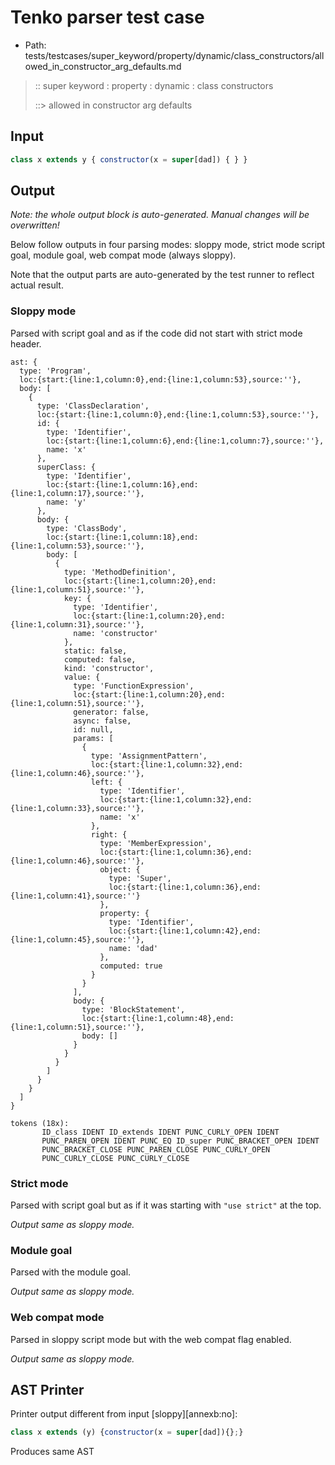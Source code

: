 # Tenko parser test case

- Path: tests/testcases/super_keyword/property/dynamic/class_constructors/allowed_in_constructor_arg_defaults.md

> :: super keyword : property : dynamic : class constructors
>
> ::> allowed in constructor arg defaults

## Input

`````js
class x extends y { constructor(x = super[dad]) { } }
`````

## Output

_Note: the whole output block is auto-generated. Manual changes will be overwritten!_

Below follow outputs in four parsing modes: sloppy mode, strict mode script goal, module goal, web compat mode (always sloppy).

Note that the output parts are auto-generated by the test runner to reflect actual result.

### Sloppy mode

Parsed with script goal and as if the code did not start with strict mode header.

`````
ast: {
  type: 'Program',
  loc:{start:{line:1,column:0},end:{line:1,column:53},source:''},
  body: [
    {
      type: 'ClassDeclaration',
      loc:{start:{line:1,column:0},end:{line:1,column:53},source:''},
      id: {
        type: 'Identifier',
        loc:{start:{line:1,column:6},end:{line:1,column:7},source:''},
        name: 'x'
      },
      superClass: {
        type: 'Identifier',
        loc:{start:{line:1,column:16},end:{line:1,column:17},source:''},
        name: 'y'
      },
      body: {
        type: 'ClassBody',
        loc:{start:{line:1,column:18},end:{line:1,column:53},source:''},
        body: [
          {
            type: 'MethodDefinition',
            loc:{start:{line:1,column:20},end:{line:1,column:51},source:''},
            key: {
              type: 'Identifier',
              loc:{start:{line:1,column:20},end:{line:1,column:31},source:''},
              name: 'constructor'
            },
            static: false,
            computed: false,
            kind: 'constructor',
            value: {
              type: 'FunctionExpression',
              loc:{start:{line:1,column:20},end:{line:1,column:51},source:''},
              generator: false,
              async: false,
              id: null,
              params: [
                {
                  type: 'AssignmentPattern',
                  loc:{start:{line:1,column:32},end:{line:1,column:46},source:''},
                  left: {
                    type: 'Identifier',
                    loc:{start:{line:1,column:32},end:{line:1,column:33},source:''},
                    name: 'x'
                  },
                  right: {
                    type: 'MemberExpression',
                    loc:{start:{line:1,column:36},end:{line:1,column:46},source:''},
                    object: {
                      type: 'Super',
                      loc:{start:{line:1,column:36},end:{line:1,column:41},source:''}
                    },
                    property: {
                      type: 'Identifier',
                      loc:{start:{line:1,column:42},end:{line:1,column:45},source:''},
                      name: 'dad'
                    },
                    computed: true
                  }
                }
              ],
              body: {
                type: 'BlockStatement',
                loc:{start:{line:1,column:48},end:{line:1,column:51},source:''},
                body: []
              }
            }
          }
        ]
      }
    }
  ]
}

tokens (18x):
       ID_class IDENT ID_extends IDENT PUNC_CURLY_OPEN IDENT
       PUNC_PAREN_OPEN IDENT PUNC_EQ ID_super PUNC_BRACKET_OPEN IDENT
       PUNC_BRACKET_CLOSE PUNC_PAREN_CLOSE PUNC_CURLY_OPEN
       PUNC_CURLY_CLOSE PUNC_CURLY_CLOSE
`````

### Strict mode

Parsed with script goal but as if it was starting with `"use strict"` at the top.

_Output same as sloppy mode._

### Module goal

Parsed with the module goal.

_Output same as sloppy mode._

### Web compat mode

Parsed in sloppy script mode but with the web compat flag enabled.

_Output same as sloppy mode._

## AST Printer

Printer output different from input [sloppy][annexb:no]:

````js
class x extends (y) {constructor(x = super[dad]){};}
````

Produces same AST
